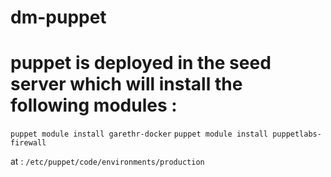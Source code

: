 # dm-puppet

# puppet is deployed in the seed server which will install the following modules : 

```puppet module install garethr-docker``` 
```puppet module install puppetlabs-firewall``` 

at : ```/etc/puppet/code/environments/production```
